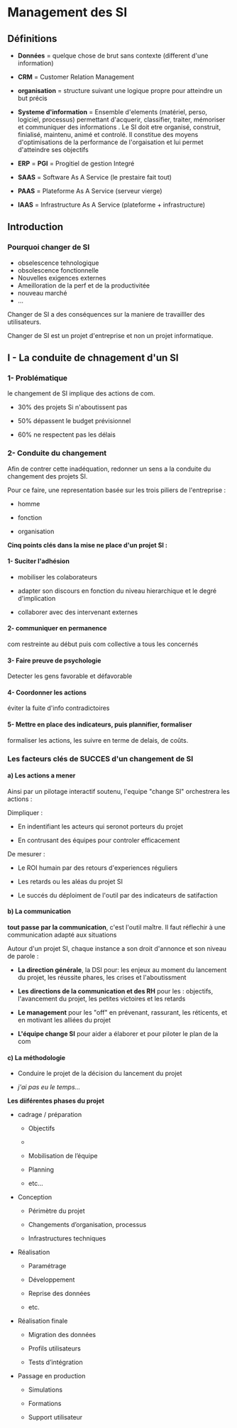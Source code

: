 # Management des SI

## Définitions

- **Données** = quelque chose de brut sans contexte (different d'une information)

- **CRM** = Customer Relation Management

- **organisation** = structure suivant une logique propre pour atteindre un but précis

- **Systeme d'information** = Ensemble d'elements (matériel, perso, logiciel, processus) permettant d'acquerir, classifier, traiter, mémoriser et communiquer des informations . Le SI doit etre organisé, construit, finialisé, maintenu, animé et controlé. Il constitue des moyens d'optimisations de la performance de l'orgaisation et lui permet d'atteindre ses objectifs

- **ERP** = **PGI** = Progitiel de gestion Integré

- **SAAS** = Software As A Service (le prestaire fait tout)

- **PAAS** = Plateforme As A Service (serveur vierge)

- **IAAS** = Infrastructure As A Service (plateforme + infrastructure)

## Introduction

### Pourquoi changer de SI

- obselescence tehnologique
- obsolescence fonctionnelle
- Nouvelles exigences externes
- Ameilloration de la perf et de la productivitée
- nouveau marché
- ...

Changer de SI a des conséquences sur la maniere de travailller des utilisateurs.

Changer de SI est un projet d'entreprise et non un projet informatique.

## I - La conduite de chnagement d'un SI

### 1- Problématique

le changement de SI implique des actions de com.

- 30% des projets Si n'aboutissent pas

- 50% dépassent le budget prévisionnel

- 60% ne respectent pas les délais

### 2- Conduite du changement

Afin de contrer cette inadéquation, redonner un sens a la conduite du changement des projets SI.

Pour ce faire, une representation basée sur les trois piliers de l'entreprise :

- homme 

- fonction

- organisation

**Cinq points clés dans la mise ne place d'un projet SI :**

#### 1- Suciter l'adhésion

- mobiliser les colaborateurs

- adapter son discours en fonction du niveau hierarchique et le degré d'implication

- collaborer avec des intervenant externes

#### 2- communiquer en permanence

com restreinte au début puis com collective a tous les concernés

#### 3- Faire preuve de psychologie

Detecter les gens favorable et défavorable

#### 4- Coordonner les actions

éviter la fuite d'info contradictoires

#### 5- Mettre en place des indicateurs, puis plannifier, formaliser

formaliser les actions, les suivre en terme de delais, de coûts.

### Les facteurs clés de SUCCES d'un changement de SI

#### a) Les actions a mener

Ainsi par un pilotage interactif soutenu, l'equipe "change SI" orchestrera les actions : 

Dimpliquer : 

- En indentifiant les acteurs qui seronot porteurs du projet

- En contrusant des équipes pour controler efficacement

De mesurer : 

- Le ROI humain par des retours d'experiences réguliers

- Les retards ou les aléas du projet SI

- Le succés du déploiment de l'outil par des indicateurs de satifaction

#### b) La communication

**tout passe par la communication**, c'est l'outil maître. Il faut réflechir à une communication adapté aux situations

Autour d'un projet SI, chaque instance a son droit d'annonce et son niveau de parole : 

- **La direction générale**, la DSI pour: les enjeux au moment du lancement du projet, les réussite phares, les crises et l'aboutissment

- **Les directions de la communication et des RH** pour les : objectifs, l'avancement du projet, les petites victoires et les retards

- **Le management** pour les "off" en prévenant, rassurant, les réticents, et en motivant les alliées du projet

- **L'équipe change SI** pour aider a élaborer et pour piloter le plan de la com

#### c) La méthodologie

- Conduire le projet de la décision du lancement du projet

- *j'ai pas eu le temps...*

**Les diiférentes phases du projet**

- cadrage / préparation
  
  - Objectifs
  
  - 
  
  - Mobilisation de l’équipe
  
  - Planning
  
  - etc...

- Conception
  
  - Périmètre du projet
  
  - Changements d’organisation, processus
  
  - Infrastructures techniques

- Réalisation
  
  - Paramétrage
  
  - Développement
  
  - Reprise des données
  
  - etc.

- Réalisation finale
  
  - Migration des données
  
  - Profils utilisateurs
  
  - Tests d’intégration

- Passage en production
  
  - Simulations
  
  - Formations
  
  - Support utilisateur
